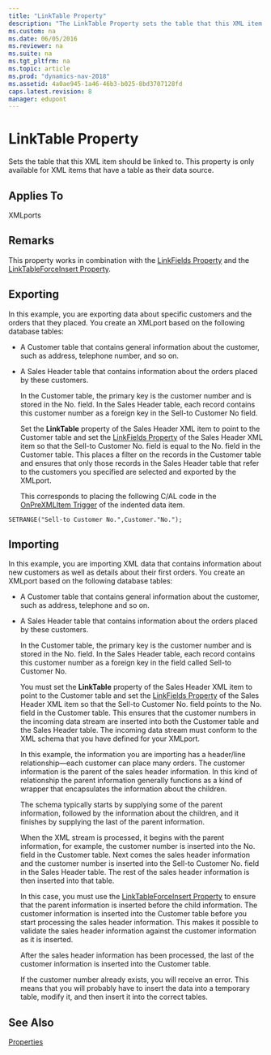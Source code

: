```yaml
---
title: "LinkTable Property"
description: "The LinkTable Property sets the table that this XML item should be linked to. This article describes its application, remarks, and information about exporting and importing."
ms.custom: na
ms.date: 06/05/2016
ms.reviewer: na
ms.suite: na
ms.tgt_pltfrm: na
ms.topic: article
ms.prod: "dynamics-nav-2018"
ms.assetid: 4a0ae945-1a46-46b3-b025-8bd3707128fd
caps.latest.revision: 8
manager: edupont
---
```

# LinkTable Property
Sets the table that this XML item should be linked to. This property is only available for XML items that have a table as their data source.  
  
## Applies To  
 XMLports  
  
## Remarks  
 This property works in combination with the [LinkFields Property](LinkFields-Property.md) and the [LinkTableForceInsert Property](LinkTableForceInsert-Property.md).  
  
## Exporting  
 In this example, you are exporting data about specific customers and the orders that they placed. You create an XMLport based on the following database tables:  
  
- A Customer table that contains general information about the customer, such as address, telephone number, and so on.  
  
- A Sales Header table that contains information about the orders placed by these customers.  
  
  In the Customer table, the primary key is the customer number and is stored in the No. field. In the Sales Header table, each record contains this customer number as a foreign key in the Sell-to Customer No field.  
  
  Set the **LinkTable** property of the Sales Header XML item to point to the Customer table and set the [LinkFields Property](LinkFields-Property.md) of the Sales Header XML item so that the Sell-to Customer No. field is equal to the No. field in the Customer table. This places a filter on the records in the Customer table and ensures that only those records in the Sales Header table that refer to the customers you specified are selected and exported by the XMLport.  
  
  This corresponds to placing the following C/AL code in the [OnPreXMLItem Trigger](OnPreXMLItem-Trigger.md) of the indented data item.  
  
```  
SETRANGE("Sell-to Customer No.",Customer."No.");  
```  
  
## Importing  
 In this example, you are importing XML data that contains information about new customers as well as details about their first orders. You create an XMLport based on the following database tables:  
  
- A Customer table that contains general information about the customer, such as address, telephone and so on.  
  
- A Sales Header table that contains information about the orders placed by these customers.  
  
  In the Customer table, the primary key is the customer number and is stored in the No. field. In the Sales Header table, each record contains this customer number as a foreign key in the field called Sell-to Customer No.  
  
  You must set the **LinkTable** property of the Sales Header XML item to point to the Customer table and set the [LinkFields Property](LinkFields-Property.md) of the Sales Header XML item so that the Sell-to Customer No. field points to the No. field in the Customer table. This ensures that the customer numbers in the incoming data stream are inserted into both the Customer table and the Sales Header table. The incoming data stream must conform to the XML schema that you have defined for your XMLport.  
  
  In this example, the information you are importing has a header/line relationship—each customer can place many orders. The customer information is the parent of the sales header information. In this kind of relationship the parent information generally functions as a kind of wrapper that encapsulates the information about the children.  
  
  The schema typically starts by supplying some of the parent information, followed by the information about the children, and it finishes by supplying the last of the parent information.  
  
  When the XML stream is processed, it begins with the parent information, for example, the customer number is inserted into the No. field in the Customer table. Next comes the sales header information and the customer number is inserted into the Sell-to Customer No. field in the Sales Header table. The rest of the sales header information is then inserted into that table.  
  
  In this case, you must use the [LinkTableForceInsert Property](LinkTableForceInsert-Property.md) to ensure that the parent information is inserted before the child information. The customer information is inserted into the Customer table before you start processing the sales header information. This makes it possible to validate the sales header information against the customer information as it is inserted.  
  
  After the sales header information has been processed, the last of the customer information is inserted into the Customer table.  
  
  If the customer number already exists, you will receive an error. This means that you will probably have to insert the data into a temporary table, modify it, and then insert it into the correct tables.  
  
## See Also  
 [Properties](Properties.md)